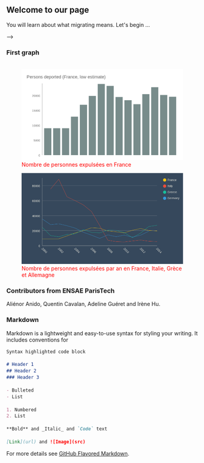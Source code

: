 ## Welcome to our page

You will learn about what migrating means. Let's begin ...
<!-- <link rel="stylesheet" href="main.css" /> <!-- Précise que ce fichier est lié à un fichier css pour la mise en forme --> -->

### First graph ###
<figure>
  <img class="centre" src="Persons deported (France, low estimate).png" width="550"/>
  <figcaption style="color: red;">Nombre de personnes expulsées en France</figcaption>
</figure>

<figure>
  <img class="centre" src="Deportation (chosen countries).png" width="550"/>
<figcaption style="color: red;">Nombre de personnes expulsées par an en France, Italie, Grèce et Allemagne</figcaption>

</figure>

### Contributors from ENSAE ParisTech

Aliénor Anido, Quentin Cavalan, Adeline Guéret and Irène Hu. 

### Markdown

Markdown is a lightweight and easy-to-use syntax for styling your writing. It includes conventions for

```markdown
Syntax highlighted code block

# Header 1
## Header 2
### Header 3

- Bulleted
- List

1. Numbered
2. List

**Bold** and _Italic_ and `Code` text

[Link](url) and ![Image](src)
```

For more details see [GitHub Flavored Markdown](https://guides.github.com/features/mastering-markdown/).
